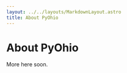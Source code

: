```yaml
---
layout: ../../layouts/MarkdownLayout.astro
title: About PyOhio
---
```


# About PyOhio

More here soon.
